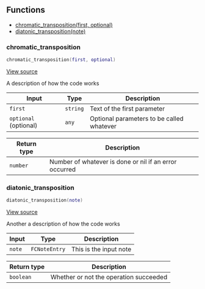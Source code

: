 ## Functions

- [chromatic_transposition(first, optional)](#chromatic_transposition)
- [diatonic_transposition(note)](#diatonic_transposition)

### chromatic_transposition

```lua
chromatic_transposition(first, optional)
```

[View source](https://github.com/finale-lua/lua-docs-generator/tree/main/test-files/inputs/unit-test-2.lua#L14)

A description of how the code works

| Input | Type | Description |
| ----- | ---- | ----------- |
| `first` | `string` | Text of the first parameter |
| `optional` (optional) | `any` | Optional parameters to be called whatever |

| Return type | Description |
| ----------- | ----------- |
| `number` | Number of whatever is done or nil if an error occurred |

### diatonic_transposition

```lua
diatonic_transposition(note)
```

[View source](https://github.com/finale-lua/lua-docs-generator/tree/main/test-files/inputs/unit-test-2.lua#L28)

Another a description of how the code works

| Input | Type | Description |
| ----- | ---- | ----------- |
| `note` | `FCNoteEntry` | This is the input note |

| Return type | Description |
| ----------- | ----------- |
| `boolean` | Whether or not the operation succeeded |
